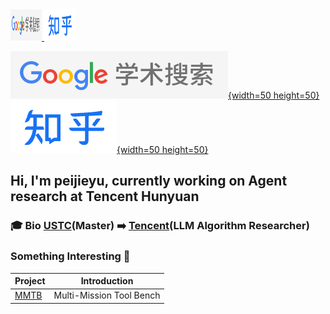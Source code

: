 <a href="https://scholar.google.com.hk/citations?user=oPQZpwkAAAAJ&hl=zh-CN" target="_blank">
    <img src="google_scholar.png" alt="图片描述" width="50" height="50">
</a>
<a href="[链接_url_here](https://scholar.google.com.hk/citations?user=oPQZpwkAAAAJ&hl=zh-CN](https://www.zhihu.com/people/yu-pei-jie-85)" target="_blank">
    <img src="zhihu.png" alt="图片描述" width="50" height="50">
</a>

[![google scholar](google_scholar.png){width=50 height=50}](https://scholar.google.com.hk/citations?user=oPQZpwkAAAAJ&hl=zh-CN) [![zhihu](zhihu.png){width=50 height=50}]([https://scholar.google.com.hk/citations?user=oPQZpwkAAAAJ&hl=zh-CN](https://www.zhihu.com/people/yu-pei-jie-85))

## Hi, I'm peijieyu, currently working on Agent research at Tencent Hunyuan

### 🎓 Bio [USTC](https://www.ustc.edu.cn/)(Master) ➡️ [Tencent](https://www.tencent.com/en-us/about.html)(LLM Algorithm Researcher)

### Something Interesting 🚀

| Project | Introduction |
| ---- | ---- |
| [MMTB](https://github.com/yupeijei1997/MMTB) | Multi-Mission Tool Bench |


<!--
**yupeijei1997/yupeijei1997** is a ✨ _special_ ✨ repository because its `README.md` (this file) appears on your GitHub profile.

Here are some ideas to get you started:

- 🔭 I’m currently working on ...
- 🌱 I’m currently learning ...
- 👯 I’m looking to collaborate on ...
- 🤔 I’m looking for help with ...
- 💬 Ask me about ...
- 📫 How to reach me: ...
- 😄 Pronouns: ...
- ⚡ Fun fact: ...
-->
